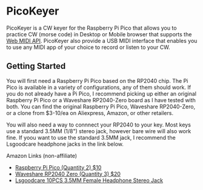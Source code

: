 # PicoKeyer
PicoKeyer is a CW keyer for the Raspberry Pi Pico that allows you to practice CW (morse code) in Desktop or Mobile browser that supports the [Web MIDI API](https://developer.mozilla.org/en-US/docs/Web/API/MIDIAccess#browser_compatibility). PicoKeyer also provide a USB MIDI interface that enables you to use any MIDI app of your choice to record or listen to your CW.

## Getting Started
You will first need a Raspberry Pi Pico based on the RP2040 chip. The Pi Pico is available in a variety of configurations, any of them should work. If you do not already have a Pi Pico, I recommend picking up either an original Raspberry Pi Pico or a Waveshare RP2040-Zero board as I have tested with both. You can find the original Raspberry Pi Pico, Waveshare RP2040-Zero, or a clone from $3-10/ea on Aliexpress, Amazon, or other retailers.

You will also need a way to connnect your RP2040 to your key. Most keys use a standard 3.5MM (1/8") stereo jack, however bare wire will also work fine. If yoou want to use the standard 3.5MM jack, I recommend the Lsgoodcare headphone jacks in the link below.

Amazon Links (non-affiliate)
* [Raspberry Pi Pico (Quantity 2) $10](https://www.amazon.com/Raspberry-Development-Dual-core-Processor-Integrated/dp/B0CPMBRVDX/)
* [Waveshare RP2040 Zero (Quantity 3) $20](https://www.amazon.com/RP2040-Zero-High-Performance-Microcontroller-Castellated-Boards-3pcs/dp/B0B2ZFGSMD/)
* [Lsgoodcare 10PCS 3.5MM Female Headphone Stereo Jack](https://www.amazon.com/dp/B01CVGD4UI)


